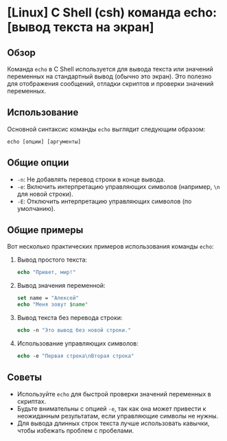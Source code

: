 # [Linux] C Shell (csh) команда echo: [вывод текста на экран]

## Обзор
Команда `echo` в C Shell используется для вывода текста или значений переменных на стандартный вывод (обычно это экран). Это полезно для отображения сообщений, отладки скриптов и проверки значений переменных.

## Использование
Основной синтаксис команды `echo` выглядит следующим образом:

```
echo [опции] [аргументы]
```

## Общие опции
- `-n`: Не добавлять перевод строки в конце вывода.
- `-e`: Включить интерпретацию управляющих символов (например, `\n` для новой строки).
- `-E`: Отключить интерпретацию управляющих символов (по умолчанию).

## Общие примеры
Вот несколько практических примеров использования команды `echo`:

1. Вывод простого текста:
   ```csh
   echo "Привет, мир!"
   ```

2. Вывод значения переменной:
   ```csh
   set name = "Алексей"
   echo "Меня зовут $name"
   ```

3. Вывод текста без перевода строки:
   ```csh
   echo -n "Это вывод без новой строки."
   ```

4. Использование управляющих символов:
   ```csh
   echo -e "Первая строка\nВторая строка"
   ```

## Советы
- Используйте `echo` для быстрой проверки значений переменных в скриптах.
- Будьте внимательны с опцией `-e`, так как она может привести к неожиданным результатам, если управляющие символы не нужны.
- Для вывода длинных строк текста лучше использовать кавычки, чтобы избежать проблем с пробелами.